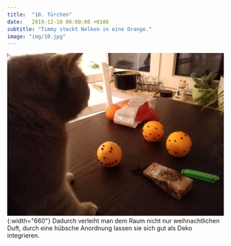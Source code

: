 ```yaml
---
title:  "10. Türchen"
date:   2019-12-10 00:00:00 +0100
subtitle: "Timmy steckt Nelken in eine Orange."
image: "img/10.jpg"
---
```


![Timmy](../img/10.jpg){:width="660"}
Dadurch verleiht man dem Raum nicht nur weihnachtlichen Duft, durch eine hübsche Anordnung lassen sie sich gut als Deko integrieren.